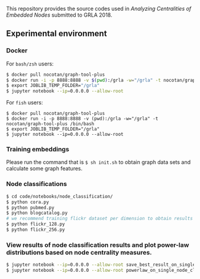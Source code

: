 This repository provides the source codes used in _Analyzing Centralities of Embedded Nodes_ submitted to GRLA 2018.

## Experimental environment

### Docker

For `bash/zsh` users:

```bash
$ docker pull nocotan/graph-tool-plus
$ docker run -i -p 8888:8888 -v $(pwd):/grla -w="/grla" -t nocotan/graph-tool-plus /bin/bash
$ export JOBLIB_TEMP_FOLDER="/grla"
$ jupyter notebook --ip=0.0.0.0 --allow-root
```

For `fish` users:

```fish
$ docker pull nocotan/graph-tool-plus
$ docker run -i -p 8888:8888 -v (pwd):/grla -w="/grla" -t nocotan/graph-tool-plus /bin/bash
$ export JOBLIB_TEMP_FOLDER="/grla"
$ jupyter notebook --ip=0.0.0.0 --allow-root
```

### Training embeddings

Please run the command that is `$ sh init.sh` to obtain graph data sets and calculate some graph features.

### Node classifications

```bash
$ cd code/notebooks/node_classification/
$ python cora.py
$ python pubmed.py
$ python blogcatalog.py
# we recommend training flickr dataset per dimension to obtain results fastly.
$ python flickr_128.py
$ python flickr_256.py
```

### View results of node classification results and plot power-law distributions based on node centrality measures.

``` bash
$ jupyter notebook --ip=0.0.0.0 --allow-root save_best_result_on_single_node_classification.ipynb
$ jupyter notebook --ip=0.0.0.0 --allow-root powerlaw_on_single_node_classification.ipynb
```
